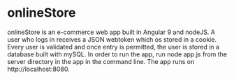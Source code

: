 # onlineStore
onlineStore is an e-commerce web app built in Angular 9 and nodeJS. A user who logs in receives a JSON webtoken which os stored in a cookie.
Every user is validated and once entry is permitted, the user is stored in a database built with mySQL.
In order to run the app, run node app.js from the server directory in the app in the command line. The app runs on http://localhost:8080.

